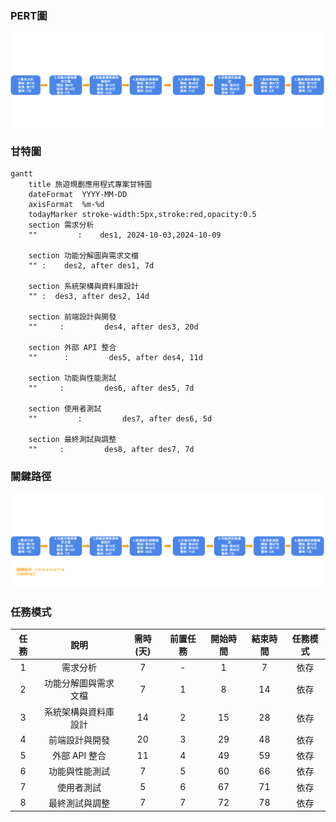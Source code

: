 ### PERT圖
![PERT](PERT-group.png "PERT")

### 甘特圖
```mermaid
gantt
    title 旅遊規劃應用程式專案甘特圖
    dateFormat  YYYY-MM-DD
    axisFormat  %m-%d
    todayMarker stroke-width:5px,stroke:red,opacity:0.5
    section 需求分析
    ""         :    des1, 2024-10-03,2024-10-09

    section 功能分解圖與需求文檔
    "" :    des2, after des1, 7d

    section 系統架構與資料庫設計
    "" :  des3, after des2, 14d

    section 前端設計與開發
    ""     :         des4, after des3, 20d

    section 外部 API 整合
    ""      :         des5, after des4, 11d

    section 功能與性能測試
    ""     :         des6, after des5, 7d

    section 使用者測試
    ""         :         des7, after des6, 5d

    section 最終測試與調整
    ""     :         des8, after des7, 7d
```
### 關鍵路徑
![PERT](PERT-group-key.png "PERT")

### 任務模式
| 任務  |      說明       | 需時(天) | 前置任務 | 開始時間 | 結束時間 |         任務模式         |
|:----:|:--------------:|:--------:|:--------:|:--------:|:--------:|:------------------------:|
|  1   | 需求分析           |   7     |    -     |    1     |    7     |       依存             |
|  2   | 功能分解圖與需求文檔|   7     |    1     |    8    |    14     |        依存            |
|  3   | 系統架構與資料庫設計|   14    |    2    |   15    |   28       |      依存              |
|  4   | 前端設計與開發      |  20    |    3      |   29    |   48     |      依存              |
|  5   | 外部 API 整合      |  11    |     4    |  49      |   59     |    依存               |
|  6   | 功能與性能測試     |   7     |     5    |   60     |   66    |     依存               |
|  7   | 使用者測試         |  5     |     6   |    67      |   71    |    依存                |
|  8   | 最終測試與調整     |   7    |     7    |   72     |    78    |     依存               |

